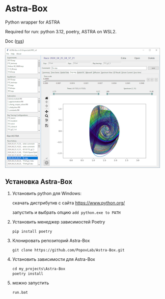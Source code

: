 # Astra-Box

Python wrapper for ASTRA

Required for run: python 3.12, poetry, ASTRA on WSL2.

Doc ([rus](https://temper8.github.io/Astra-Box/))



![](/docs/media/main.png)


## Установка Astra-Box

1. Установить python для Windows:

    скачать дистрибутив с сайта https://www.python.org/

    запустить и выбрать опцию `add python.exe to PATH`


2. Установить менеджер зависимостей Poetry

    ```
    pip install poetry
    ```

3. Клонировать репозиторий Astra-Box
    ```
    git clone https://github.com/PopovLab/Astra-Box.git
    ```
3. Установить зависимости для Astra-Box

    ```
    cd my_projects\Astra-Box
    poetry install 
    ```

4. можно запустить 
    ```
    run.bat
    ```